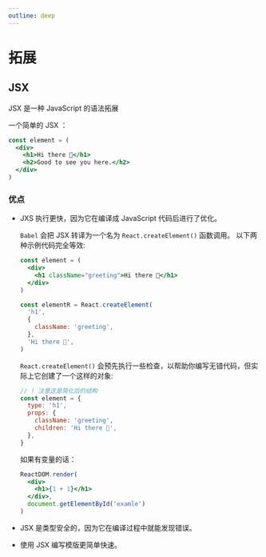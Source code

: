 ```yaml
---
outline: deep
---
```


# 拓展

## JSX

JSX 是一种 JavaScript 的语法拓展

一个简单的 JSX ：

```jsx
const element = (
  <div>
    <h1>Hi there 👋</h1>
    <h2>Good to see you here.</h2>
  </div>
)
```

### 优点

- JXS 执行更快，因为它在编译成 JavaScript 代码后进行了优化。

  `Babel` 会把 JSX 转译为一个名为 `React.createElement()` 函数调用。
  以下两种示例代码完全等效:

  ```jsx
  const element = (
    <div>
      <h1 className="greeting">Hi there 👋</h1>
    </div>
  )

  const elementR = React.createElement(
    'h1',
    {
      className: 'greeting',
    },
    'Hi there 👋',
  )
  ```

  `React.createElement()` 会预先执行一些检查，以帮助你编写无错代码，但实际上它创建了一个这样的对象:

  ```jsx
  // ! 注意这是简化后的结构
  const element = {
    type: 'h1',
    props: {
      className: 'greeting',
      children: 'Hi there 👋',
    },
  }
  ```

  如果有变量的话：

  ```jsx
  ReactDOM.render(
    <div>
      <h1>{1 + 1}</h1>
    </div>,
    document.getElementById('examle')
  )
  ```

- JSX 是类型安全的，因为它在编译过程中就能发现错误。
- 使用 JSX 编写模版更简单快速。
